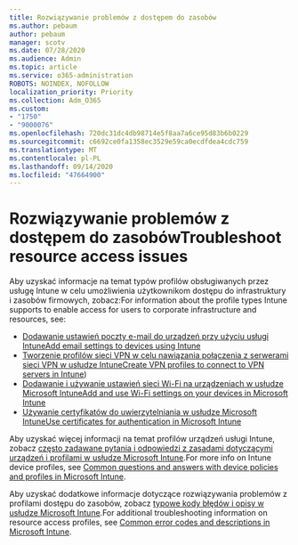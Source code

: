 ```yaml
---
title: Rozwiązywanie problemów z dostępem do zasobów
ms.author: pebaum
author: pebaum
manager: scotv
ms.date: 07/28/2020
ms.audience: Admin
ms.topic: article
ms.service: o365-administration
ROBOTS: NOINDEX, NOFOLLOW
localization_priority: Priority
ms.collection: Adm_O365
ms.custom:
- "1750"
- "9000076"
ms.openlocfilehash: 720dc31dc4db98714e5f8aa7a6ce95d83b6b0229
ms.sourcegitcommit: c6692ce0fa1358ec3529e59ca0ecdfdea4cdc759
ms.translationtype: MT
ms.contentlocale: pl-PL
ms.lasthandoff: 09/14/2020
ms.locfileid: "47664900"
---
```

# <a name="troubleshoot-resource-access-issues"></a><span data-ttu-id="323bc-102">Rozwiązywanie problemów z dostępem do zasobów</span><span class="sxs-lookup"><span data-stu-id="323bc-102">Troubleshoot resource access issues</span></span>

<span data-ttu-id="323bc-103">Aby uzyskać informacje na temat typów profilów obsługiwanych przez usługę Intune w celu umożliwienia użytkownikom dostępu do infrastruktury i zasobów firmowych, zobacz:</span><span class="sxs-lookup"><span data-stu-id="323bc-103">For information about the profile types Intune supports to enable access for users to corporate infrastructure and resources, see:</span></span>

- [<span data-ttu-id="323bc-104">Dodawanie ustawień poczty e-mail do urządzeń przy użyciu usługi Intune</span><span class="sxs-lookup"><span data-stu-id="323bc-104">Add email settings to devices using Intune</span></span>](https://docs.microsoft.com/intune/email-settings-configure)
- <span data-ttu-id="323bc-105">[Tworzenie profilów sieci VPN w celu nawiązania połączenia z serwerami sieci VPN w usłudze Intune](https://docs.microsoft.com/intune/vpn-settings-configure)</span><span class="sxs-lookup"><span data-stu-id="323bc-105">[Create VPN profiles to connect to VPN servers in Intune](https://docs.microsoft.com/intune/vpn-settings-configure))</span></span>
- [<span data-ttu-id="323bc-106">Dodawanie i używanie ustawień sieci Wi-Fi na urządzeniach w usłudze Microsoft Intune</span><span class="sxs-lookup"><span data-stu-id="323bc-106">Add and use Wi-Fi settings on your devices in Microsoft Intune</span></span>](https://docs.microsoft.com/intune/wi-fi-settings-configure)
- [<span data-ttu-id="323bc-107">Używanie certyfikatów do uwierzytelniania w usłudze Microsoft Intune</span><span class="sxs-lookup"><span data-stu-id="323bc-107">Use certificates for authentication in Microsoft Intune</span></span>](https://docs.microsoft.com/intune/certificates-configure)

<span data-ttu-id="323bc-108">Aby uzyskać więcej informacji na temat profilów urządzeń usługi Intune, zobacz [często zadawane pytania i odpowiedzi z zasadami dotyczącymi urządzeń i profilami w usłudze Microsoft Intune](https://docs.microsoft.com/intune/device-profile-troubleshoot).</span><span class="sxs-lookup"><span data-stu-id="323bc-108">For more info on Intune device profiles, see [Common questions and answers with device policies and profiles in Microsoft Intune](https://docs.microsoft.com/intune/device-profile-troubleshoot).</span></span>

<span data-ttu-id="323bc-109">Aby uzyskać dodatkowe informacje dotyczące rozwiązywania problemów z profilami dostępu do zasobów, zobacz [typowe kody błędów i opisy w usłudze Microsoft Intune](https://docs.microsoft.com/intune/troubleshoot-company-resource-access-problems).</span><span class="sxs-lookup"><span data-stu-id="323bc-109">For additional troubleshooting information on resource access profiles, see [Common error codes and descriptions in Microsoft Intune](https://docs.microsoft.com/intune/troubleshoot-company-resource-access-problems).</span></span>